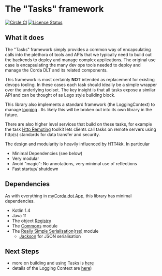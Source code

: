 # The "Tasks" framework

[![Circle CI](https://circleci.com/gh/mycordaapp/tasks.svg?style=shield)](https://circleci.com/gh/mycordaapp/tasks)
[![Licence Status](https://img.shields.io/github/license/mycordaapp/tasks)](https://github.com/mycordaapp/tasks/blob/master/licence.txt)

## What it does

The "Tasks" framework simply provides a common way of encapsulating calls into the plethora of tools and APIs that we
typically need to build out the backends to deploy and manage complex applications. The original use case is
encapsulating the many dev ops tools needed to deploy and manage the Corda DLT and its related components.

This framework is most certainly **NOT** intended as replacement for existing devops tooling. In these cases each task
should ideally be a simple wrapper over the underlying toolset. The key insight is that all tasks expose a similar API
and can be thought of as Lego style building block.

This library also implements a standard framework (the LoggingContext) to manage [logging](docs/logging.md)
. Its likely this will be broken out into its own library in the future.

There are also higher level services that build on these tasks, for example the
task [Http Remoting](https://github.com/mycordaapp/tasks-http#readme)
toolkit lets clients call tasks on remote servers using http(s) standards for data transfer and security.

The design and modularity is heavily influenced by [HTT4kk](https://www.http4k.org/guide/concepts/rationale/). In
particular

* Minimal Dependencies (see below)
* Very modular
* Avoid "magic": No annotations, very minimal use of reflections
* Fast startup/ shutdown

## Dependencies

As with everything in [myCorda dot App](https://mycorda.app), this library has minimal dependencies.

* Kotlin 1.4
* Java 11
* The object [Registry](https://github.com/mycordaapp/registry#readme)
* The [Commons](https://github.com/mycordaapp/commons#readme) module
* The [Really Simple Serialisation(rss)](https://github.com/mycordaapp/really-simple-serialisation#readme) module
    - [Jackson](https://github.com/FasterXML/jackson) for JSON serialisation

## Next Steps

* more on building and using Tasks is [here](./docs/tasks.md)
* details of the Logging Context are [here](./docs/logging.md))

